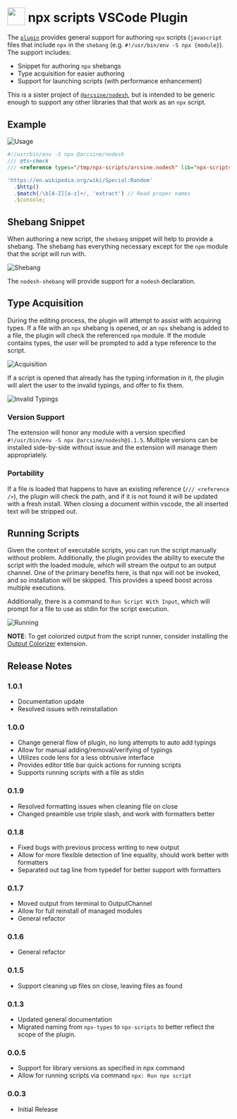 <h1>
  <sub><img src="https://github.com/arciisine/vscode-npx-scripts/raw/master/images/logo.png" height="40"></sub>
  npx scripts VSCode Plugin
</h1>

The [`plugin`](https://marketplace.visualstudio.com/items?itemName=arcsine.npx-scripts) provides general support for authoring `npx` scripts (`javascript` files that include `npx` in the `shebang` (e.g. `#!/usr/bin/env -S npx {module}`). The support includes:
* Snippet for authoring `npx` shebangs
* Type acquisition for easier authoring
* Support for launching scripts (with performance enhancement)

This is a sister project of [`@arcsine/nodesh`](https://github.com/arciisine/nodesh), but is intended to be generic enough to support any other libraries that that work as an `npx` script.

## Example

![Usage](https://github.com/arciisine/vscode-npx-scripts/raw/master/images/usage.gif)

```javascript
#!/usr/bin/env -S npx @arcsine/nodesh
/// @ts-check
/// <reference types="/tmp/npx-scripts/arcsine.nodesh" lib="npx-scripts" />

'https://en.wikipedia.org/wiki/Special:Random'
  .$http()
  .$match(/\b[A-Z][a-z]+/, 'extract') // Read proper names
  .$console;
```

## Shebang Snippet

When authoring a new script, the `shebang` snippet will help to provide a shebang.  The shebang has everything necessary except for the `npm` module that the script will run with.  

![Shebang](https://github.com/arciisine/vscode-npx-scripts/raw/master/images/shebang.gif)

The `nodesh-shebang` will provide support for a `nodesh` declaration.

## Type Acquisition

During the editing process, the plugin will attempt to assist with acquiring types.  If a file with an `npx` shebang is opened, or an `npx` shebang is added to a file, the plugin will check the referenced `npm` module.  If the module contains types, the user will be prompted to add a type reference to the script.

![Acquisition](https://github.com/arciisine/vscode-npx-scripts/raw/master/images/acquisition.gif)

If a script is opened that already has the typing information in it, the plugin will alert the user to the invalid typings, and offer to fix them.

![Invalid Typings](https://github.com/arciisine/vscode-npx-scripts/raw/master/images/invalid-typings.gif)

### Version Support
The extension will honor any module with a version specified `#!/usr/bin/env -S npx @arcsine/nodesh@1.1.5`.  Multiple versions can be installed side-by-side without issue and the extension will manage them appropriately.

### Portability
If a file is loaded that happens to have an existing reference (`/// <reference />`), the plugin will check the path, and if it is not found it will be updated with a fresh install. When closing a document within vscode, the all inserted text will be stripped out.

## Running Scripts
Given the context of executable scripts, you can run the script manually without problem. Additionally, the plugin provides the ability to execute the script with the loaded module, which will stream the output to an output channel.  One of the primary benefits here, is that npx will not be invoked, and so installation will be skipped.  This provides a speed boost across multiple executions. 

Additionally, there is a command to `Run Script With Input`, which will prompt for a file to use as stdin for the script execution.

![Running](https://github.com/arciisine/vscode-npx-scripts/raw/master/images/run.gif)

**NOTE**: To get colorized output from the script runner, consider installing the [Output Colorizer](https://marketplace.visualstudio.com/items?itemName=IBM.output-colorizer) extension.

## Release Notes

### 1.0.1
* Documentation update
* Resolved issues with reinstallation

### 1.0.0
* Change general flow of plugin, no long attempts to auto add typings
* Allow for manual adding/removal/verifying of typings
* Utilizes code lens for a less obtrusive interface
* Provides editor title bar quick actions for running scripts
* Supports running scripts with a file as stdin

### 0.1.9
* Resolved formatting issues when cleaning file on close
* Changed preamble use triple slash, and work with formatters better

### 0.1.8
* Fixed bugs with previous process writing to new output
* Allow for more flexible detection of line equality, should work better with formatters
* Separated out tag line from typedef for better support with formatters

### 0.1.7
* Moved output from terminal to OutputChannel
* Allow for full reinstall of managed modules
* General refactor

### 0.1.6
* General refactor

### 0.1.5
* Support cleaning up files on close, leaving files as found

### 0.1.3
* Updated general documentation
* Migrated naming from `npx-types` to `npx-scripts` to better reflect the scope of the plugin.

### 0.0.5
* Support for library versions as specified in npx command
* Allow for running scripts via command `npx: Run npx script`

### 0.0.3

* Initial Release
